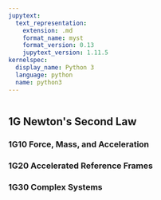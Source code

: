 ```yaml
---
jupytext:
  text_representation:
    extension: .md
    format_name: myst
    format_version: 0.13
    jupytext_version: 1.11.5
kernelspec:
  display_name: Python 3
  language: python
  name: python3
---
```


```{contents}
```

## 1G	Newton's Second Law

### 1G10	Force, Mass, and Acceleration
### 1G20	Accelerated Reference Frames
### 1G30	Complex Systems
